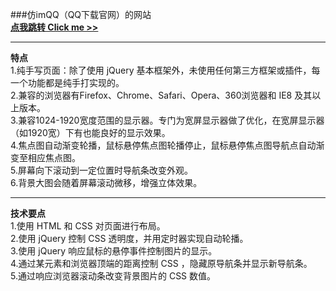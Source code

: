 ###仿imQQ（QQ下载官网）的网站  
[**点我跳转 Click me >>**](http://injonathan.GitHub.io/web-imqqdemo/)  
****
**特点**  
1.纯手写页面：除了使用 jQuery 基本框架外，未使用任何第三方框架或插件，每一个功能都是纯手打实现的。  
2.兼容的浏览器有Firefox、Chrome、Safari、Opera、360浏览器和 IE8 及其以上版本。  
3.兼容1024-1920宽度范围的显示器。专门为宽屏显示器做了优化，在宽屏显示器（如1920宽）下有也能良好的显示效果。  
4.焦点图自动渐变轮播，鼠标悬停焦点图轮播停止，鼠标悬停焦点图导航点自动渐变至相应焦点图。  
5.屏幕向下滚动到一定位置时导航条改变外观。  
6.背景大图会随着屏幕滚动微移，增强立体效果。
  
****  
**技术要点**    
1.使用 HTML 和 CSS 对页面进行布局。  
2.使用 jQuery 控制 CSS 透明度，并用定时器实现自动轮播。  
3.使用 jQuery 响应鼠标的悬停事件控制图片的显示。  
4.通过某元素和浏览器顶端的距离控制 CSS ，隐藏原导航条并显示新导航条。  
5.通过响应浏览器滚动条改变背景图片的 CSS 数值。
